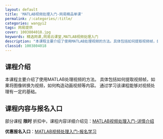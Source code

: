 ```yaml
---
layout: default
title: 'MATLAB视频处理入门-网易精品单课'
permalink: /:categories/:title/
categories: wangyi2
tags: 网易提供
cover: 1003804018.jpg
keywords: 精选网课,网易云课堂,MATLAB视频处理入门
description: "本课程主要介绍了使用MATLAB处理视频的方法。具体包括如何提取视频帧，如果将图像转换为视频，如何构造动画视频等内容。通过学习该课程能够对视频处理有一定的基础。MATLAB视频处理入门"
classid: 1003804018
---
```


## 课程介绍

本课程主要介绍了使用MATLAB处理视频的方法。
具体包括如何提取视频帧，如果将图像转换为视频，如何构造动画视频等内容。
通过学习该课程能够对视频处理有一定的基础。

## 课程内容与报名入口

部分课程 **限时** 折扣中，课程内容详细介绍见：[MATLAB视频处理入门-详情介绍](https://study.163.com/course/introduction/1003804018.htm?share=1&shareId=1025206652&utm_campaign=share&utm_medium=iphoneShare&utm_source=&utm_u=1025206652)

**优惠报名入口**：[MATLAB视频处理入门-报名学习](https://study.163.com/course/introduction/1003804018.htm?share=1&shareId=1025206652&utm_campaign=share&utm_medium=iphoneShare&utm_source=&utm_u=1025206652)

